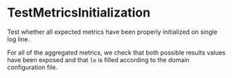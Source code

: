 # TestMetricsInitialization
Test whether all expected metrics have been properly initialized on single log line.

For all of the aggregated metrics, we check that both possible results values have been exposed and that `le` is filled according to the domain configuration file.
